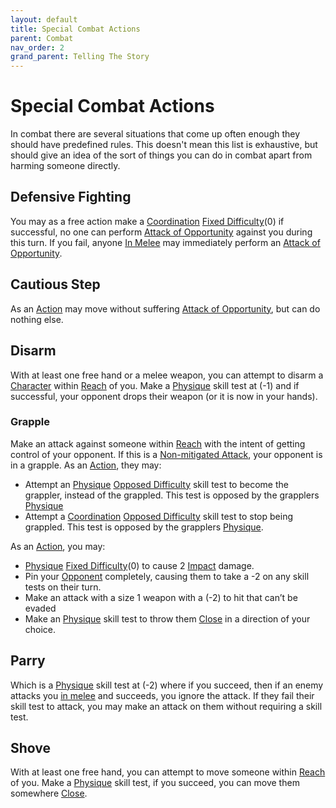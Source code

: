 ```yaml
---
layout: default
title: Special Combat Actions
parent: Combat
nav_order: 2
grand_parent: Telling The Story
---
```

# Special Combat Actions
In combat there are several situations that come up often enough they should have predefined rules. This doesn't mean this list is exhaustive, but should give an idea of the sort of things you can do in combat apart from harming someone directly.

## Defensive Fighting
You may as a free action make a [Coordination](Agility#Coordination) [Fixed Difficulty](Skills#Fixed%20Difficulty)(0) if successful, no one can perform [Attack of Opportunity](Game/Core/Reacting#Attack%20of%20Opportunity) against you during this turn. If you fail, anyone [In Melee](Game/Core/Effects#In%20Melee) may immediately perform an [Attack of Opportunity](Game/Core/Reacting#Attack%20of%20Opportunity).

## Cautious Step
As an [Action](Game/Core/Terminology#Action) may move without suffering [Attack of Opportunity](Game/Core/Reacting#Attack%20of%20Opportunity), but can do nothing else.

## Disarm
With at least one free hand or a melee weapon, you can attempt to disarm a [Character](Terminology#Character) within [Reach](Game/Core/Movement#Reach) of you. Make a [Physique](Strength#Physique) skill test at (-1) and if successful, your opponent drops their weapon (or it is now in your hands).

### Grapple
Make an attack against someone within [Reach](Game/Core/Movement#Reach) with the intent of getting control of your opponent. If this is a [Non-mitigated Attack](Terminology#Non-mitigated%20Attack), your opponent is in a grapple. 
As an [Action](Game/Core/Terminology#Action), they may:
* Attempt an [Physique](Strength#Physique) [Opposed Difficulty](Skills#Opposed%20Difficulty) skill test to become the grappler, instead of the grappled. This test is opposed by the grapplers [Physique](Strength#Physique)
* Attempt a [Coordination](Agility#Coordination) [Opposed Difficulty](Skills#Opposed%20Difficulty) skill test to stop being grappled. This test is opposed by the grapplers [Physique](Strength#Physique).

As an [Action](Game/Core/Terminology#Action), you may:
* [Physique](Game/Core/Strength#Physique) [Fixed Difficulty](Game/Core/Skills#Fixed%20Difficulty)(0) to cause 2 [Impact](Game/Core/Injury#Impact) damage.
* Pin your [Opponent](Terminology#Opponent) completely, causing them to take a -2 on any skill tests on their turn.
* Make an attack with a size 1 weapon with a (-2) to hit that can’t be evaded
* Make an [Physique](Strength#Physique) skill test to throw them [Close](Game/Core/Movement#Close) in a direction of your choice.

## Parry
Which is a [Physique](Strength#Physique) skill test at (-2) where if you succeed, then if an enemy attacks you [in melee](#Being%20in%20Melee%20Combat) and succeeds, you ignore the attack. If they fail their skill test to attack, you may make an attack on them without requiring a skill test.

## Shove
With at least one free hand, you can attempt to move someone within [Reach](Game/Core/Movement#Reach) of you. Make a [Physique](Strength#Physique) skill test, if you succeed, you can move them somewhere [Close](Game/Core/Movement#Close).
